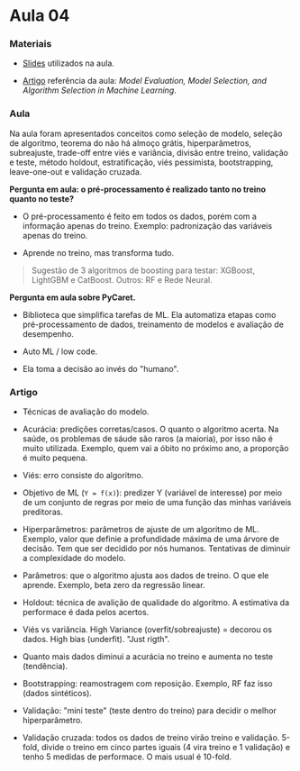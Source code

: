# Aula 04

### **Materiais**

* [Slides](https://edisciplinas.usp.br/pluginfile.php/7964818/mod_resource/content/1/aula%205%202023.pdf) utilizados na aula.

* [Artigo](https://arxiv.org/abs/1811.12808) referência da aula: *Model Evaluation, Model Selection, and Algorithm Selection in Machine Learning*.

### **Aula**

Na aula foram apresentados conceitos como seleção de modelo, seleção de algoritmo, teorema do não há almoço grátis, hiperparâmetros, subreajuste, trade-off entre viés e variância, divisão entre treino, validação e teste, método holdout, estratificação, viés pessimista, bootstrapping, leave-one-out e validação cruzada.

**Pergunta em aula: o pré-processamento é realizado tanto no treino quanto no teste?**

* O pré-processamento é feito em todos os dados, porém com a informação apenas do treino. Exemplo: padronização das variáveis apenas do treino.

* Aprende no treino, mas transforma tudo.

>Sugestão de 3 algoritmos de boosting para testar: XGBoost, LightGBM e CatBoost. Outros: RF e Rede Neural.

**Pergunta em aula sobre PyCaret.**

* Biblioteca que simplifica tarefas de ML. Ela automatiza etapas como pré-processamento de dados, treinamento de modelos e avaliação de desempenho.

* Auto ML / low code.

* Ela toma a decisão ao invés do "humano".

### **Artigo**

* Técnicas de avaliação do modelo.

* Acurácia: predições corretas/casos. O quanto o algoritmo acerta. Na saúde, os problemas de sáude são raros (a maioria), por isso não é muito utilizada. Exemplo, quem vai a óbito no próximo ano, a proporção é muito pequena.

* Viés: erro consiste do algoritmo.

* Objetivo de ML (`Y = f(x)`): predizer Y (variável de interesse) por meio de um conjunto de regras por meio de uma função das minhas variáveis preditoras.

* Hiperparâmetros: parâmetros de ajuste de um algoritmo de ML. Exemplo, valor que definie a profundidade máxima de uma árvore de decisão. Tem que ser decidido por nós humanos. Tentativas de diminuir a complexidade do modelo.

* Parâmetros: que o algoritmo ajusta aos dados de treino. O que ele aprende. Exemplo, beta zero da regressão linear.

* Holdout: técnica de avalição de qualidade do algoritmo. A estimativa da performace é dada pelos acertos.

* Viés vs variância. High Variance (overfit/sobreajuste) = decorou os dados. High bias (underfit). "Just rigth".

* Quanto mais dados diminui a acurácia no treino e aumenta no teste (tendência).

* Bootstrapping: reamostragem com reposição. Exemplo, RF faz isso (dados sintéticos).

* Validação: "mini teste" (teste dentro do treino) para decidir o melhor hiperparâmetro.

* Validação cruzada: todos os dados de treino virão treino e validação. 5-fold, divide o treino em cinco partes iguais (4 vira treino e 1 validação) e tenho 5 medidas de performace. O mais usual é 10-fold.


